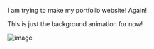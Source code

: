 I am trying to make my portfolio website! Again!

This is just the background animation for now!

![image](https://github.com/user-attachments/assets/ea6aad5b-07e3-4256-9dbe-47cb784c19d0)
